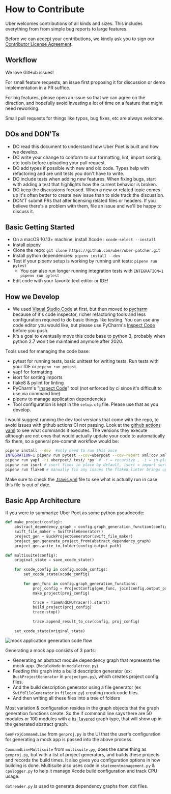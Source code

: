 # How to Contribute

Uber welcomes contributions of all kinds and sizes. This includes everything from from simple bug reports to large features.

Before we can accept your contributions, we kindly ask you to sign our [Contributor License Agreement](https://cla-assistant.io/uber/uber-poet).

## Workflow

We love GitHub issues!

For small feature requests, an issue first proposing it for discussion or demo implementation in a PR suffice.

For big features, please open an issue so that we can agree on the direction, and hopefully avoid investing a lot of time on a feature that might need reworking.

Small pull requests for things like typos, bug fixes, etc are always welcome.

## DOs and DON'Ts

* DO read this document to understand how Uber Poet is built and how we develop.
* DO write your change to conform to our formatting, lint, import sorting, etc tools before uploading your pull request.
* DO add types if possible with new and old code.  Types help with refactoring and are unit tests you don't have to write.
* DO include tests when adding new features. When fixing bugs, start with adding a test that highlights how the current behavior is broken.
* DO keep the discussions focused. When a new or related topic comes up it's often better to create new issue than to side track the discussion.
* DON'T submit PRs that alter licensing related files or headers. If you believe there's a problem with them, file an issue and we'll be happy to discuss it.

## Basic Getting Started

* On a macOS 10.13+ machine, install Xcode : `xcode-select --install`
* Install [pipenv](https://pipenv.readthedocs.io/en/latest/)
* Clone the repo: `git clone https://github.com/uber/uber-patcher.git`
* Install python dependencies: `pipenv install --dev`
* Test if your pipenv setup is working by running unit tests: `pipenv run pytest`
    * You can also run longer running integration tests with `INTEGRATION=1 pipenv run pytest`
* Edit code with your favorite text editor or IDE!

## How we Develop

* We used [Visual Studio Code](https://code.visualstudio.com) at first, but then moved to [pycharm](https://www.jetbrains.com/pycharm/) because of it's code inspector, richer refactoring tools and less configuration required to do basic things like testing.  You can use any code editor you would like, but please use PyCharm's [Inspect Code](https://www.jetbrains.com/help/pycharm/running-inspections.html) before you push.
* It's a goal to eventually move this code base to python 3, probably when python 2.7 won't be maintained anymore after 2020.

Tools used for managing the code base:
* pytest for running tests, basic unittest for writing tests. Run tests with your IDE or `pipenv run pytest`.
* yapf for formatting
* isort for sorting imports
* flake8 & pylint for linting
* PyCharm's "[Inspect Code](https://www.jetbrains.com/help/pycharm/running-inspections.html)" tool  (not enforced by ci since it's difficult to use via command line)
* pipenv to manage application dependencies
* Tool configuration is kept in the `setup.cfg` file. Please use that as you develop.

I would suggest running the dev tool versions that come with the repo, to avoid issues with github actions CI not passing.  Look at the [github actions yaml](../.github/workflows/python-app.yml) to see what commands it executes.  The versions they execute although are not ones that would actually update your code to automatically fix them, so a general pre-commit workflow would be:

```bash
pipenv install --dev  #only need to run this once
INTEGRATION=1 pipenv run pytest --cov=uberpoet --cov-report xml:cov.xml --cov-report term-missing  #fix failing tests
pipenv run yapf -ri uberpoet/ test/ *py  # -r = recursive , -i = in-place, yapf is an autoformatter
pipenv run isort # isort fixes in place by default, isort = import sort
pipenv run flake8 # manually fix any issues the flake8 linter brings up
```

Make sure to check the [.travis.yml](../.travis.yml) file to see what is actually run in case this file is out of date.

## Basic App Architecture

If you were to summarize Uber Poet as some python pseudocode:

```python
def make_project(config):
    abstract_dependency_graph = config.graph_generation_function(config.project_generation_options)
    swift_file_maker = SwiftFileGenerator()
    project_gen = BuckProjectGenerator(swift_file_maker)
    project_gen.generate_project_from(abstract_dependency_graph)
    project_gen.write_to_folder(config.output_path)
    
def multisuite(config):
    original_state = save_xcode_state()
    
    for xcode_config in config.xcode_configs:
        set_xcode_state(xcode_config)
        
        for gen_func in config.graph_generation_functions:
            proj_config = ProjectConfig(gen_func, join(config.output_path, gen_func.name)
            make_project(proj_config)
            
            trace = TimeAndCPUTracer().start()
            build_project(proj_config)
            trace.stop()
            
            trace.append_result_to_csv(config, proj_config)
            
    set_xcode_state(original_state)
```

![mock application generation code flow](images/project_gen.png)

Generating a mock app consists of 3 parts:

* Generating an abstract module dependency graph that represents the mock app. (`ModuleNode` in `moduletree.py`)
* Feeding this graph into a build description generator (ex: `BuckProjectGenerator` in `projectgen.py`), which creates project config files.
* And the build description generator using a file generator (ex `SwiftFileGenerator` in `filegen.py`) creating mock code files.
* And then writing all these files into a tree of folders

Most variation & configuration resides in the graph objects that the graph generation functions create.  So the if command line says there are 50 modules or 100 modules with a [`bs_layered`](docs/layer_types.md) graph type, that will show up in the generated abstract graph. 

`GenProjCommandLine` from `genproj.py` is the UI that the user's configuration for generating a mock app is passed into the above process.

`CommandLineMultisuite` from `multisuite.py`, does the same thing as `genproj.py`, but with a list of project generators, and builds these projects and records the build times.  It also gives you configuration options in how building is done.  Multisuite also uses code in `statementmanagement.py` & `cpulogger.py` to help it manage Xcode build configuration and track CPU usage.

`dotreader.py` is used to generate dependency graphs from dot files.

